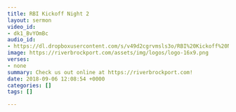 ```yaml
---
title: RBI Kickoff Night 2
layout: sermon
video_id:
- dk1_BvYOmBc
audio_id:
- https://dl.dropboxusercontent.com/s/v49d2cgrvmsls3o/RBI%20Kickoff%20Night%202.mp3?dl=0
image: https://riverbrockport.com/assets/img/logos/logo-16x9.png
verses:
- none
summary: Check us out online at https://riverbrockport.com!
date: 2018-09-06 12:08:54 +0000
categories: []
tags: []

---
```


